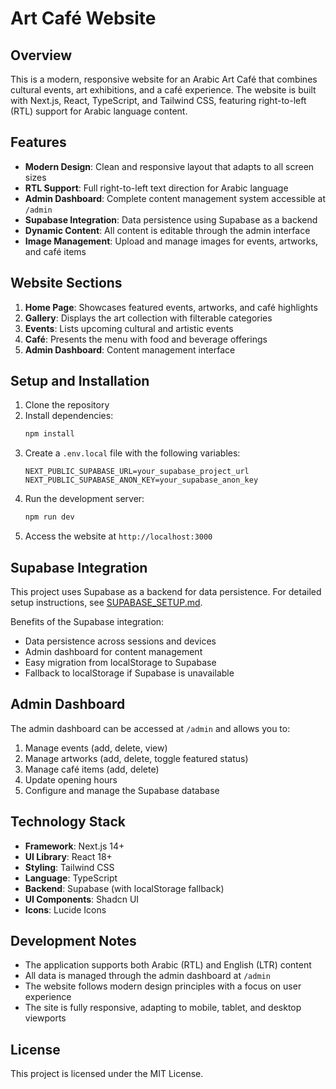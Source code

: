 # Art Café Website

## Overview

This is a modern, responsive website for an Arabic Art Café that combines cultural events, art exhibitions, and a café experience. The website is built with Next.js, React, TypeScript, and Tailwind CSS, featuring right-to-left (RTL) support for Arabic language content.

## Features

- **Modern Design**: Clean and responsive layout that adapts to all screen sizes
- **RTL Support**: Full right-to-left text direction for Arabic language
- **Admin Dashboard**: Complete content management system accessible at `/admin`
- **Supabase Integration**: Data persistence using Supabase as a backend
- **Dynamic Content**: All content is editable through the admin interface
- **Image Management**: Upload and manage images for events, artworks, and café items

## Website Sections

1. **Home Page**: Showcases featured events, artworks, and café highlights
2. **Gallery**: Displays the art collection with filterable categories
3. **Events**: Lists upcoming cultural and artistic events
4. **Café**: Presents the menu with food and beverage offerings
5. **Admin Dashboard**: Content management interface

## Setup and Installation

1. Clone the repository
2. Install dependencies:
   ```bash
   npm install
   ```
3. Create a `.env.local` file with the following variables:
   ```
   NEXT_PUBLIC_SUPABASE_URL=your_supabase_project_url
   NEXT_PUBLIC_SUPABASE_ANON_KEY=your_supabase_anon_key
   ```
4. Run the development server:
   ```bash
   npm run dev
   ```
5. Access the website at `http://localhost:3000`

## Supabase Integration

This project uses Supabase as a backend for data persistence. For detailed setup instructions, see [SUPABASE_SETUP.md](./SUPABASE_SETUP.md).

Benefits of the Supabase integration:
- Data persistence across sessions and devices
- Admin dashboard for content management
- Easy migration from localStorage to Supabase
- Fallback to localStorage if Supabase is unavailable

## Admin Dashboard

The admin dashboard can be accessed at `/admin` and allows you to:

1. Manage events (add, delete, view)
2. Manage artworks (add, delete, toggle featured status)
3. Manage café items (add, delete)
4. Update opening hours
5. Configure and manage the Supabase database

## Technology Stack

- **Framework**: Next.js 14+
- **UI Library**: React 18+
- **Styling**: Tailwind CSS
- **Language**: TypeScript
- **Backend**: Supabase (with localStorage fallback)
- **UI Components**: Shadcn UI
- **Icons**: Lucide Icons

## Development Notes

- The application supports both Arabic (RTL) and English (LTR) content
- All data is managed through the admin dashboard at `/admin`
- The website follows modern design principles with a focus on user experience
- The site is fully responsive, adapting to mobile, tablet, and desktop viewports

## License

This project is licensed under the MIT License. 